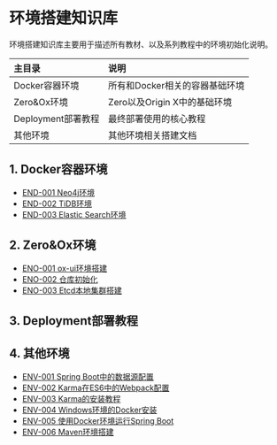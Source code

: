 # 环境搭建知识库

环境搭建知识库主要用于描述所有教材、以及系列教程中的环境初始化说明。

| 主目录 | 说明 |
| :--- | :--- |
| Docker容器环境 | 所有和Docker相关的容器基础环境 |
| Zero&Ox环境 | Zero以及Origin X中的基础环境 |
| Deployment部署教程 | 最终部署使用的核心教程 |
| 其他环境 | 其他环境相关搭建文档 |

## 1. Docker容器环境

* [END-001 Neo4j环境](/environment/1-dockerrong-qi-huan-jing/end-001-neo4jhuan-jing-chu-shi-hua.html)
* [END-002 TiDB环境](/environment/1-dockerrong-qi-huan-jing/end-002-tidbhuan-jing-chu-shi-hua.html)
* [END-003 Elastic Search环境](/environment/1-dockerrong-qi-huan-jing/end-003-elastic-searchhuan-jing.html)

## 2. Zero&Ox环境

* [ENO-001 ox-ui环境搭建](/environment/2-zeroandoxhuan-jing/eno-001-ox-uihuan-jing-da-jian.html)
* [ENO-002 仓库初始化](/environment/2-zeroandoxhuan-jing/eno-002-cang-ku-chu-shi-hua.html)
* [ENO-003 Etcd本地集群搭建](/environment/2-zeroandoxhuan-jing/eno-004-etcdben-di-ji-qun-da-jian.md)

## 3. Deployment部署教程

## 4. 其他环境

* [ENV-001 Spring Boot中的数据源配置](/environment/5-qi-ta-huan-jing/env-001-spring-bootzhong-de-shu-ju-yuan-pei-zhi.html)
* [ENV-002 Karma在ES6中的Webpack配置](/environment/5-qi-ta-huan-jing/env-002-karmazai-es6-zhong-de-webpack-pei-zhi.html)
* [ENV-003 Karma的安装教程](/environment/5-qi-ta-huan-jing/env-003-karmade-an-zhuang-jiao-cheng.html)
* [ENV-004 Windows环境的Docker安装](/environment/5-qi-ta-huan-jing/env-004-windowshuan-jing-de-docker-an-zhuang.html)
* [ENV-005 使用Docker环境运行Spring Boot](/environment/5-qi-ta-huan-jing/env-005-shi-yong-dockerhuan-jing-yun-xing-spring-boot.html)
* [ENV-006 Maven环境搭建](/environment/5-qi-ta-huan-jing/env-006-mavenhuan-jing-da-jian.html)



